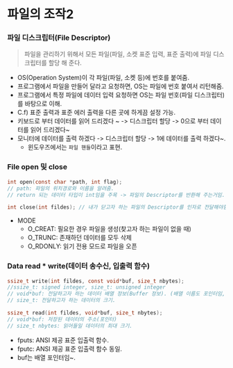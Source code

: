 # 파일의 조작2

### 파일 디스크립터(File Descriptor)

> 파일을 관리하기 위해서 모든 파일(파일, 소켓 표준 입력, 표준 출력)에 파일 디스크립터를 할당 해 준다.

- OS(Operation System)이 각 파일(파일, 소켓 등)에 번호를 붙여줌.
- 프로그램에서 파일을 만들어 달라고 요청하면, OS는 파일에 번호 붙여서 리턴해줌.
- 프로그램에서 특정 파일에 데이터 입력 요청하면 OS는 파일 번호(파일 디스크립터)를 바탕으로 이해.
- C.f) 표준 출력과 표준 에러 출력을 다른 곳에 하게끔 설정 가능.
- 키보드로 부터 데이터를 읽어 드리겠다 ~ -> 디스크립터 할당 -> 0으로 부터 데이터를 읽어 드리겠다~
- 모니터에 데이터를 출력 하겠다 -> 디스크립터 할당 -> 1에 데이터를 출력 하겠다~.
  - 윈도우즈에서는 `파일 핸들`이라고 표현. 



### File open 및 close

```c
int open(const char *path, int flag);
// path: 파일의 위치경로와 이름을 알려줌.
// return 되는 데이터 타입이 int임을 주목 -> 파일의 Descriptor를 반환해 주는거임.

int close(int fildes); // 내가 닫고자 하는 파일의 Descriptor를 인자로 전달해야함.
```

- MODE
  - O_CREAT: 필요한 경우 파일을 생성(찾고자 하는 파일이 없을 때)
  - O_TRUNC: 존재하던 데이터를 모두 삭제
  - O_RDONLY: 읽기 전용 모드로 파일을 오픈



### Data read * write(데이터 송수신, 입출력 함수)

```c
ssize_t write(int fildes, const void*buf, size_t nbytes);
//ssize_t: signed integer, size_t: unsigned integer
// void*buf: 전달하고자 하는 데이터 배열 정보(Buffer 정보). (배열 이름도 포인터임, 배열 포인터는 상수 포인터임.)
// size_t: 전달하고자 하는 데이터의 크기.

ssize_t read(int fildes, void*buf, size_t nbytes);
// void*buf: 저장된 데이터의 주소(포인터)
// size_t nbytes: 읽어들일 데이터의 최대 크기.
```

- fputs: ANSI 제공 표준 입출력 함수.
- fputc: ANSI 제공 표준 입출력 함수 동일.
- buf는 배열 포인터임~.
